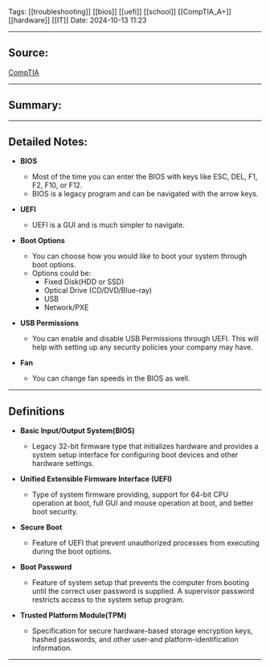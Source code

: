 

Tags: [[troubleshooting]] [[bios]] [[uefi]] [[school]] [[CompTIA_A+]] [[hardware]] [[IT]]
Date: 2024-10-13 11:23

---

## Source: 
[CompTIA](https://learn.comptia.org/app/certmaster-learn-for-a-core-1-exams-220-1101#read/section/introduction-configure-biosuefi) 

---

## Summary:


---

## Detailed Notes:
- **BIOS**
	-  Most of the time you can enter the BIOS with keys like ESC, DEL, F1, F2, F10, or F12.
	- BIOS is a legacy program and can be navigated with the arrow keys. 
- **UEFI**
	- UEFI is a GUI and is much simpler to navigate. 

- **Boot Options**
	-  You can choose  how you would like to boot your system through boot options. 
	- Options could be:
		- Fixed Disk(HDD or SSD)
		- Optical Drive (CD/DVD/Blue-ray)
		- USB
		- Network/PXE
- **USB Permissions**
	- You can enable and disable USB Permissions through UEFI. This will help with setting up any security policies your company may have. 
- **Fan**
	-  You can change fan speeds in the BIOS as well. 
---
## Definitions
- **Basic Input/Output System(BIOS)**
	- Legacy 32-bit firmware type that initializes hardware and provides a system setup interface for configuring boot devices and other hardware settings. 

- **Unified Extensible Firmware Interface (UEFI)**
	- Type of system firmware providing, support for 64-bit CPU operation at boot, full GUI and mouse operation at boot, and better boot security. 

- **Secure Boot**
	- Feature of UEFI that prevent unauthorized processes from executing during the boot options. 

- **Boot Password**
	- Feature of system setup that prevents the computer from booting until the correct user password is supplied. A supervisor password restricts access to the system setup program.
- **Trusted Platform Module(TPM)**
	- Specification for secure hardware-based storage encryption keys, hashed passwords, and other user-and platform-identification information. 
---


